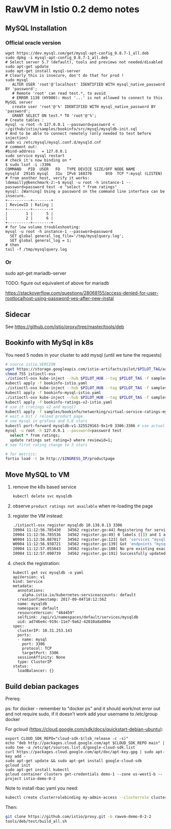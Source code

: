 # RawVM in Istio 0.2 demo notes

## MySQL Installation

### Official oracle version

```shell
wget https://dev.mysql.com/get/mysql-apt-config_0.8.7-1_all.deb
sudo dpkg -i mysql-apt-config_0.8.7-1_all.deb
# Select server 5.7 (default), tools and previews not needed/disabled
sudo apt-get update
sudo apt-get install mysql-server
# Clearly this is insecure, don't do that for prod !
sudo mysql
   ALTER USER 'root'@'localhost' IDENTIFIED WITH mysql_native_password BY 'password';
   # Remote 'root' can read test.*, to avoid
   # ERROR 1130 (HY000): Host '...' is not allowed to connect to this MySQL server
   create user 'root'@'%' IDENTIFIED WITH mysql_native_password BY 'password';
   GRANT SELECT ON test.* TO 'root'@'%';
# Create tables :
mysql -u root -h 127.0.0.1 --password=password < ~/github/istio/samples/bookinfo/src/mysql/mysqldb-init.sql
# And to be able to connect remotely (only needed to test before injection)
sudo vi /etc/mysql/mysql.conf.d/mysqld.cnf
# comment out:
#bind-address   = 127.0.0.1
sudo service mysql restart
# check it's now binding on *
$ sudo lsof -i :3306
COMMAND   PID  USER   FD   TYPE DEVICE SIZE/OFF NODE NAME
mysqld  29145 mysql   31u  IPv6 168376      0t0  TCP *:mysql (LISTEN)
# from another host, verify it works:
ldemailly@benchmark-2:~$ mysql -u root -h instance-1 --password=password test -e "select * from ratings"
mysql: [Warning] Using a password on the command line interface can be insecure.
+----------+--------+
| ReviewID | Rating |
+----------+--------+
|        1 |      5 |
|        2 |      6 |
+----------+--------+
# for low volume troubleshooting:
mysql -u root -h instance-1 --password=password
  SET global general_log_file='/tmp/mysqlquery.log';
  SET global general_log = 1;
# then
tail -f /tmp/mysqlquery.log
```

### Or

sudo apt-get mariadb-server

TODO: figure out equivalent of above for mariadb

<https://stackoverflow.com/questions/28068155/access-denied-for-user-rootlocalhost-using-password-yes-after-new-instal>

## Sidecar

See <https://github.com/istio/proxy/tree/master/tools/deb>

## Bookinfo with MySql in k8s

You need 5 nodes in your cluster to add mysql (until we tune the requests)

```bash
# source istio.VERSION
wget https://storage.googleapis.com/istio-artifacts/pilot/$PILOT_TAG/artifacts/istioctl/istioctl-osx
chmod 755 istioctl-osx
./istioctl-osx kube-inject --hub $PILOT_HUB --tag $PILOT_TAG -f samples/bookinfo/kube/bookinfo.yaml > bookinfo-istio.yaml
kubectl apply -f bookinfo-istio.yaml
./istioctl-osx kube-inject --hub $PILOT_HUB --tag $PILOT_TAG -f samples/bookinfo/kube/bookinfo-mysql.yaml > bookinfo-mysql-istio.yaml
kubectl apply -f bookinfo-mysql-istio.yaml
./istioctl-osx kube-inject --hub $PILOT_HUB --tag $PILOT_TAG -f samples/bookinfo/kube/bookinfo-ratings-v2.yaml > bookinfo-ratings-v2-istio.yaml
kubectl apply -f bookinfo-ratings-v2-istio.yaml
# use it (ratings v2 and mysql)
kubectl apply -f samples/bookinfo/networking/virtual-service-ratings-mysql.yaml
# wait a bit / reload product page
# see mysql in grafana and 5,6 stars
kubectl port-forward mysqldb-v1-325529163-9x1r0 3306:3306 # use actual mysql pod
mysql -u root -h 127.0.0.1 --password=password test
  select * from ratings;
  update ratings set rating=3 where reviewid=1;
# see first rating change to 3 stars

# for metrics:
fortio load -t 1m http://$INGRESS_IP/productpage
```

## Move MySQL to VM

1. remove the k8s based service

    ```bash
    kubectl delete svc mysqldb
    ```

1. observe `product ratings not available` when re-loading the page

1. register the VM instead:

    ```bash
    ./istioctl-osx register mysqldb 10.138.0.13 3306
    I0904 11:12:56.785430   34562 register.go:44] Registering for service 'mysqldb' ip '10.138.0.13', ports list [{3306 mysql}]
    I0904 11:12:56.785536   34562 register.go:49] 0 labels ([]) and 1 annotations ([alpha.istio.io/kubernetes-serviceaccounts=default])
    W0904 11:12:56.887017   34562 register.go:123] Got 'services "mysqldb" not found' looking up svc 'mysqldb' in namespace 'default', attempting to create it
    W0904 11:12:56.938721   34562 register.go:139] Got 'endpoints "mysqldb" not found' looking up endpoints for 'mysqldb' in namespace 'default', attempting to create them
    I0904 11:12:57.055643   34562 register.go:180] No pre existing exact matching ports list found, created new subset {[{10.138.0.13  <nil> nil}] [] [{mysql 3306 }]}
    I0904 11:12:57.090739   34562 register.go:191] Successfully updated mysqldb, now with 1 endpoints
    ```

1. check the registration:

    ```
    kubectl get svc mysqldb -o yaml
    apiVersion: v1
    kind: Service
    metadata:
      annotations:
        alpha.istio.io/kubernetes-serviceaccounts: default
      creationTimestamp: 2017-09-04T18:12:56Z
      name: mysqldb
      namespace: default
      resourceVersion: "464459"
      selfLink: /api/v1/namespaces/default/services/mysqldb
      uid: ad746e4c-919c-11e7-9a62-42010a8a004e
    spec:
      clusterIP: 10.31.253.143
      ports:
      - name: mysql
        port: 3306
        protocol: TCP
        targetPort: 3306
      sessionAffinity: None
      type: ClusterIP
    status:
      loadBalancer: {}
    ```

## Build debian packages

Prereq:

ps: for docker - remember to "docker ps" and it should work/not error out and not require sudo, if it doesn't work add your username to /etc/group docker

For gcloud (<https://cloud.google.com/sdk/docs/quickstart-debian-ubuntu>):

```shell
export CLOUD_SDK_REPO="cloud-sdk-$(lsb_release -c -s)"
echo "deb http://packages.cloud.google.com/apt $CLOUD_SDK_REPO main" | sudo tee -a /etc/apt/sources.list.d/google-cloud-sdk.list
curl https://packages.cloud.google.com/apt/doc/apt-key.gpg | sudo apt-key add -
sudo apt-get update && sudo apt-get install google-cloud-sdk
gcloud init
sudo apt-get install kubectl
gcloud container clusters get-credentials demo-1 --zone us-west1-b --project istio-demo-0-2
```

Note to install rbac yaml you need:

```bash
kubectl create clusterrolebinding my-admin-access --clusterrole cluster-admin --user USERNAME
```

Then:

```bash
git clone https://github.com/istio/proxy.git -b rawvm-demo-0-2-2
tools/deb/test/build_all.sh
```
